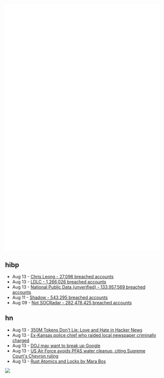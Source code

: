 ![Metrics](https://raw.githubusercontent.com/phixion/phixion/master/metrics.svg)

## hibp

<!--
for https://github.com/phixion/phixion/blob/main/.github/workflows/feeds.yml
-->
<!--START_SECTION:haveibeenpwnd-->
- Aug 13 - [Chris Leong - 27,096 breached accounts](https://haveibeenpwned.com/PwnedWebsites#ChrisLeong)
- Aug 13 - [LDLC - 1,266,026 breached accounts](https://haveibeenpwned.com/PwnedWebsites#LDLC)
- Aug 13 - [National Public Data (unverified) - 133,957,569 breached accounts](https://haveibeenpwned.com/PwnedWebsites#NationalPublicData)
- Aug 11 - [Shadow - 543,295 breached accounts](https://haveibeenpwned.com/PwnedWebsites#Shadow)
- Aug 09 - [Not SOCRadar - 282,478,425 breached accounts](https://haveibeenpwned.com/PwnedWebsites#NotSOCRadar)
<!--END_SECTION:haveibeenpwnd-->

## hn

<!--
for https://github.com/phixion/phixion/blob/main/.github/workflows/feeds.yml
-->
<!--START_SECTION:hn-->
- Aug 13 - [350M Tokens Don't Lie: Love and Hate in Hacker News](https://outerbounds.com/blog/hacker-news-sentiment/)
- Aug 13 - [Ex-Kansas police chief who raided local newspaper criminally charged](https://www.theguardian.com/us-news/article/2024/aug/13/marion-county-police-newspaper-raid-charges)
- Aug 13 - [DOJ may want to break up Google](https://www.zdnet.com/article/report-doj-may-want-to-break-up-google/)
- Aug 13 - [US Air Force avoids PFAS water cleanup, citing Supreme Court's Chevron ruling](https://www.theguardian.com/us-news/article/2024/aug/12/air-force-epa-water-pfas-tucson)
- Aug 13 - [Rust Atomics and Locks by Mara Bos](https://marabos.nl/atomics/)
<!--END_SECTION:hn-->

<!--
for https://yhype.me
-->
![](https://hit.yhype.me/github/profile?user_id=13013670)
